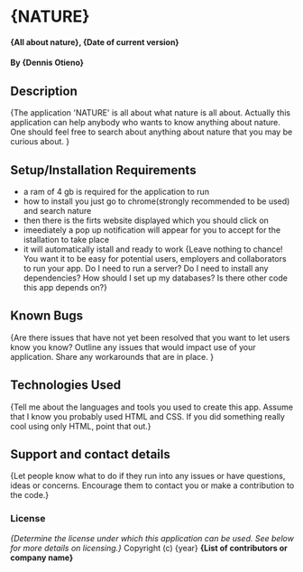 # {NATURE}
#### {All about nature}, {Date of current version}
#### By **{Dennis Otieno}**
## Description
{The application 'NATURE' is all about what nature is all about. Actually this application can help anybody who wants to know anything about nature. One should feel free to search about anything about nature that you may be curious about. }
## Setup/Installation Requirements
* a ram of 4 gb is required for the application to run
* how to install you just go to chrome(strongly recommended to be used) and search nature
* then there is the firts website displayed which you should click on
* imeediately a pop up notification will appear for you to accept for the istallation to take place
* it will automatically istall and ready to work
{Leave nothing to chance! You want it to be easy for potential users, employers and collaborators to run your app. Do I need to run a server? Do I need to install any dependencies? How should I set up my databases? Is there other code this app depends on?}
## Known Bugs
{Are there issues that have not yet been resolved that you want to let users know you know? Outline any issues that would impact use of your application. Share any workarounds that are in place. }
## Technologies Used
{Tell me about the languages and tools you used to create this app. Assume that I know you probably used HTML and CSS. If you did something really cool using only HTML, point that out.}
## Support and contact details
{Let people know what to do if they run into any issues or have questions, ideas or concerns.  Encourage them to contact you or make a contribution to the code.}
### License
*{Determine the license under which this application can be used.  See below for more details on licensing.}*
Copyright (c) {year} **{List of contributors or company name}**
  